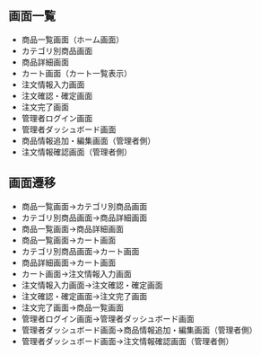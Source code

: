 ## 画面一覧

* 商品一覧画面（ホーム画面）
* カテゴリ別商品画面
* 商品詳細画面
* カート画面（カート一覧表示）
* 注文情報入力画面
* 注文確認・確定画面
* 注文完了画面
* 管理者ログイン画面
* 管理者ダッシュボード画面
* 商品情報追加・編集画面（管理者側）
* 注文情報確認画面（管理者側）

## 画面遷移

* 商品一覧画面→カテゴリ別商品画面
* カテゴリ別商品画面→商品詳細画面
* 商品一覧画面→商品詳細画面
* 商品一覧画面→カート画面
* カテゴリ別商品画面→カート画面
* 商品詳細画面→カート画面
* カート画面→注文情報入力画面
* 注文情報入力画面→注文確認・確定画面
* 注文確認・確定画面→注文完了画面
* 注文完了画面→商品一覧画面
* 管理者ログイン画面→管理者ダッシュボード画面
* 管理者ダッシュボード画面→商品情報追加・編集画面（管理者側）
* 管理者ダッシュボード画面→注文情報確認画面（管理者側）
